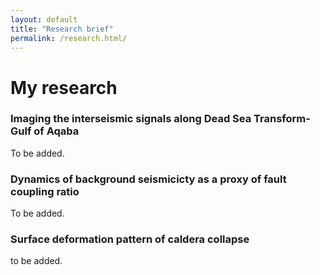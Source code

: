 ```yaml
---
layout: default
title: "Research brief"
permalink: /research.html/
---
```


# My research

### Imaging the interseismic signals along Dead Sea Transform-Gulf of Aqaba

To be added.

### Dynamics of background seismicicty as a proxy of fault coupling ratio

To be added.

### Surface deformation pattern of caldera collapse

to be added.

